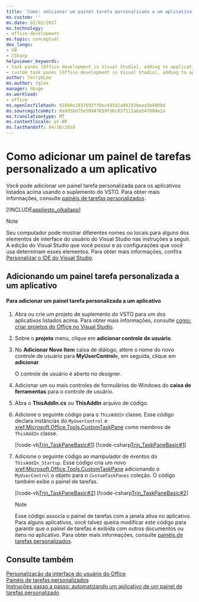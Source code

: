 ```yaml
---
title: 'Como: adicionar um painel tarefa personalizada a um aplicativo | Microsoft Docs'
ms.custom: ''
ms.date: 02/02/2017
ms.technology:
- office-development
ms.topic: conceptual
dev_langs:
- VB
- CSharp
helpviewer_keywords:
- task panes [Office development in Visual Studio], adding to application
- custom task panes [Office development in Visual Studio], adding to application
author: TerryGLee
ms.author: tglee
manager: douge
ms.workload:
- office
ms.openlocfilehash: 818b8e2937692ff0ec445d2a94193beaa1b480bd
ms.sourcegitcommit: 6a9d5bd75e50947659fd6c837111a6a547884e2a
ms.translationtype: MT
ms.contentlocale: pt-BR
ms.lasthandoff: 04/16/2018
---
```

# <a name="how-to-add-a-custom-task-pane-to-an-application"></a>Como adicionar um painel de tarefas personalizado a um aplicativo
  Você pode adicionar um painel tarefa personalizada para os aplicativos listados acima usando o suplemento do VSTO. Para obter mais informações, consulte [painéis de tarefas personalizados](../vsto/custom-task-panes.md).  
  
 [!INCLUDE[appliesto_olkallapp](../vsto/includes/appliesto-olkallapp-md.md)]  
  
> [!NOTE]  
>  Seu computador pode mostrar diferentes nomes ou locais para alguns dos elementos de interface do usuário do Visual Studio nas instruções a seguir. A edição do Visual Studio que você possui e as configurações que você usa determinam esses elementos. Para obter mais informações, confira [Personalizar o IDE do Visual Studio](../ide/personalizing-the-visual-studio-ide.md).  
  
## <a name="adding-a-custom-task-pane-to-an-application"></a>Adicionando um painel tarefa personalizada a um aplicativo  
  
#### <a name="to-add-a-custom-task-pane-to-an-application"></a>Para adicionar um painel tarefa personalizada a um aplicativo  
  
1.  Abra ou crie um projeto de suplemento do VSTO para um dos aplicativos listados acima. Para obter mais informações, consulte [como: criar projetos do Office no Visual Studio](../vsto/how-to-create-office-projects-in-visual-studio.md).  
  
2.  Sobre o **projeto** menu, clique em **adicionar controle de usuário**.  
  
3.  No **Adicionar Novo Item** caixa de diálogo, altere o nome do novo controle de usuário para **MyUserControl**e, em seguida, clique em **adicionar**.  
  
     O controle de usuário é aberto no designer.  
  
4.  Adicionar um ou mais controles de formulários do Windows do **caixa de ferramentas** para o controle de usuário.  
  
5.  Abra o **ThisAddIn.cs** ou **ThisAddIn** arquivo de código.  
  
6.  Adicione o seguinte código para o `ThisAddIn` classe. Esse código declara instâncias do `MyUserControl` e <xref:Microsoft.Office.Tools.CustomTaskPane> como membros de `ThisAddIn` classe.  
  
     [!code-vb[Trin_TaskPaneBasic#1](../vsto/codesnippet/VisualBasic/Trin_TaskPaneBasic/ThisAddIn.vb#1)]
     [!code-csharp[Trin_TaskPaneBasic#1](../vsto/codesnippet/CSharp/Trin_TaskPaneBasic/ThisAddIn.cs#1)]  
  
7.  Adicione o seguinte código ao manipulador de eventos do `ThisAddIn_Startup`. Esse código cria um novo <xref:Microsoft.Office.Tools.CustomTaskPane> adicionando o `MyUserControl` o objeto para o `CustomTaskPanes` coleção. O código também exibe o painel de tarefas.  
  
     [!code-vb[Trin_TaskPaneBasic#2](../vsto/codesnippet/VisualBasic/Trin_TaskPaneBasic/ThisAddIn.vb#2)]
     [!code-csharp[Trin_TaskPaneBasic#2](../vsto/codesnippet/CSharp/Trin_TaskPaneBasic/ThisAddIn.cs#2)]  
  
    > [!NOTE]  
    >  Esse código associa o painel de tarefas com a janela ativa no aplicativo. Para alguns aplicativos, você talvez queira modificar este código para garantir que o painel de tarefas é exibida com outros documentos ou itens no aplicativo. Para obter mais informações, consulte [painéis de tarefas personalizados](../vsto/custom-task-panes.md).  
  
## <a name="see-also"></a>Consulte também  
 [Personalização da interface do usuário do Office](../vsto/office-ui-customization.md)   
 [Painéis de tarefas personalizados](../vsto/custom-task-panes.md)   
 [Instruções passo a passo: automatizando um aplicativo de um painel de tarefas personalizado](../vsto/walkthrough-automating-an-application-from-a-custom-task-pane.md)  
  
  